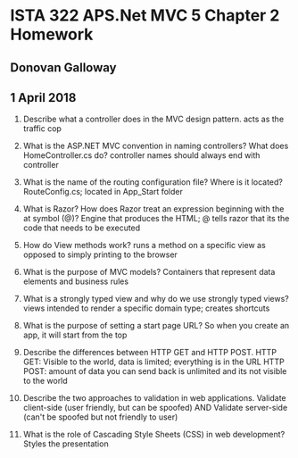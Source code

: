 # ISTA 322 APS.Net MVC 5 Chapter 2 Homework
## Donovan Galloway
## 1 April 2018
1. Describe what a controller does in the MVC design pattern. acts as the traffic cop
2) What is the ASP.NET MVC convention in naming controllers? What does HomeController.cs do? controller names should always end with controller
3. What is the name of the routing configuration file? Where is it located? RouteConfig.cs; located in App_Start folder
4) What is Razor? How does Razor treat an expression beginning with the at symbol (@)? Engine that produces the HTML; @ tells razor that its the code that needs to be executed
5. How do View methods work? runs a method on a specific view as opposed to simply printing to the browser
6) What is the purpose of MVC models? Containers that represent data elements and business rules
7. What is a strongly typed view and why do we use strongly typed views? views intended to render a specific domain type; creates shortcuts
8) What is the purpose of setting a start page URL? So when you create an app, it will start from the top
9. Describe the differences between HTTP GET and HTTP POST. HTTP GET: Visible to the world, data is limited; everything is in the URL
HTTP POST: amount of data you can send back is unlimited and its not visible to the world 
10) Describe the two approaches to validation in web applications. Validate client-side (user friendly, but can be spoofed) AND Validate server-side (can't be spoofed but not friendly to user)
11. What is the role of Cascading Style Sheets (CSS) in web development? Styles the presentation 